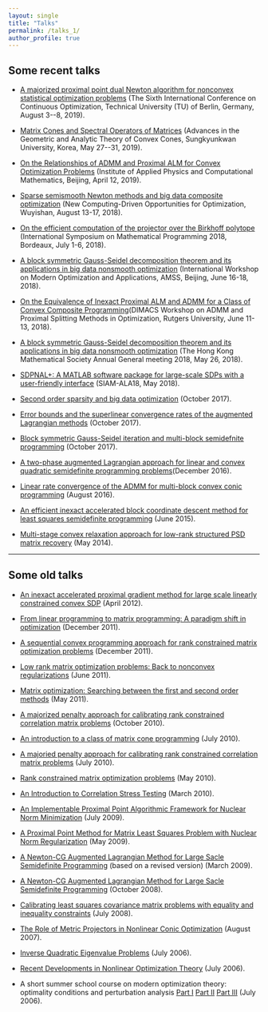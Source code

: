 ```yaml
---
layout: single
title: "Talks"
permalink: /talks_1/
author_profile: true
---
```


## Some recent talks

- [A majorized proximal point dual Newton algorithm for nonconvex statistical optimization problems](/files/mPPDNA_Aug5_2019.pdf) (The Sixth International Conference on Continuous Optimization, Technical University (TU) of Berlin, Germany, August 3--8, 2019).

- [Matrix Cones and Spectral Operators of Matrices](/files/MatrixConestalkSundf_May29_19.pdf) (Advances in the Geometric and Analytic Theory of Convex Cones, Sungkyunkwan University, Korea, May 27--31, 2019).

- [On the Relationships of ADMM and Proximal ALM for Convex Optimization Problems](/files/ADMM_ALM_relationships_April_12_Beijing.pdf) (Institute of Applied Physics and Computational Mathematics, Beijing, April 12, 2019).

- [Sparse semismooth Newton methods and big data composite optimization](/files/Wuyishan_talkSundf.pdf) (New Computing-Driven Opportunities for Optimization, Wuyishan, August 13-17, 2018).

- [On the efficient computation of the projector over the Birkhoff polytope](/files/Birkhoff_ISMP2018.pdf) (International Symposium on Mathematical Programming 2018, Bordeaux, July 1-6, 2018).

- [A block symmetric Gauss-Seidel decomposition theorem and its applications in big data nonsmooth optimization](/files/blocksGS_Beijing.pdf) (International Workshop on Modern Optimization and Applications, AMSS, Beijing, June 16-18, 2018).

- [On the Equivalence of Inexact Proximal ALM and ADMM for a Class of Convex Composite Programming](/files/ADMM_ALM_equiv.pdf)(DIMACS Workshop on ADMM and Proximal Splitting Methods in Optimization, Rutgers University, June 11-13, 2018).

- [A block symmetric Gauss-Seidel decomposition theorem and its applications in big data nonsmooth optimization](/files/blocksGS.pdf) (The Hong Kong Mathematical Society Annual General meeting 2018, May 26, 2018).

- [SDPNAL+: A MATLAB software package for large-scale SDPs with a user-friendly interface](/files/SDPNALplus-SIAM-ALA-18.pdf) (SIAM-ALA18, May 2018).

- [Second order sparsity and big data optimization](/files/ChengDu2ndSparsityBigDataOpt.pdf) (October 2017).

- [Error bounds and the superlinear convergence rates of the augmented Lagrangian methods](/files/talk_alm_Dec12.pdf) (October 2017).

- [Block symmetric Gauss-Seidel iteration and multi-block semidefnite programming](/files/imsPADMM-Talk2017.pdf) (October 2017).

- [A two-phase augmented Lagrangian approach for linear and convex quadratic semidefinite programming problems](/files/Vegas_Dec_SunDF.pdf)(December 2016).

- [Linear rate convergence of the ADMM for multi-block convex conic programming](/files/Sun_ICCOPT2016.pdf) (August 2016).

- [An efficient inexact accelerated block coordinate descent method for least squares semidefinite programming](/files/ABCD-talk-2.pdf) (June 2015).

- [Multi-stage convex relaxation approach for low-rank structured PSD matrix recovery](/files/Multi_stage_Talk_OP14SunDF.pdf) (May 2014).

---

## Some old talks

- [An inexact accelerated proximal gradient method for large scale linearly constrained convex SDP](/files/Talk_inexactAPG.pdf) (April 2012).

- [From linear programming to matrix programming: A paradigm shift in optimization](/files/Zheda_2011.pdf) (December 2011).

- [A sequential convex programming approach for rank constrained matrix optimization problems](/files/Zheda_SCP2011.pdf) (December 2011).

- [Low rank matrix optimization problems: Back to nonconvex regularizations](/files/ISFOR2011SunDF.pdf) (June 2011).

- [Matrix optimization: Searching between the first and second order methods](/files/SIAMOP11SundFTalk.pdf) (May 2011).

- [A majorized penalty approach for calibrating rank constrained correlation matrix problems](/files/IPAMSunDF.pdf) (October 2010).

- [An introduction to a class of matrix cone programming](/files/BJ_TJ_talk.pdf) (July 2010).

- [A majoried penalty approach for calibrating rank constrained correlation matrix problems](/files/IcoCoSunDF.pdf) (July 2010).

- [Rank constrained matrix optimization problems](/files/Pencorr_May20.pdf) (May 2010).

- [An Introduction to Correlation Stress Testing](/files/StressTest.pdf) (March 2010).

- [An Implementable Proximal Point Algorithmic Framework for Nuclear Norm Minimization](/files/BJTU_July_09_talk.pdf) (July 2009).

- [A Proximal Point Method for Matrix Least Squares Problem with Nuclear Norm Regularization](/files/WCOM_09_talk.pdf) (May 2009).

- [A Newton-CG Augmented Lagrangian Method for Large Sacle Semidefinite Programming](/files/SFU_Math_09_talk.pdf) (based on a revised version) (March 2009).

- [A Newton-CG Augmented Lagrangian Method for Large Sacle Semidefinite Programming](/files/UIUC_IESE_08_talk.pdf) (October 2008).

- [Calibrating least squares covariance matrix problems with equality and inequality constraints](/files/CaliMat_08_talk.pdf) (July 2008).

- [The Role of Metric Projectors in Nonlinear Conic Optimization](/files/Erice07_Sun_talk.pdf) (August 2007).

- [Inverse Quadratic Eigenvalue Problems](/files/Tianjin_06_Talk.pdf) (July 2006).

- [Recent Developments in Nonlinear Optimization Theory](/files/Tsinghua_06.pdf) (July 2006).

- A short summer school course on modern optimization theory: optimality conditions and perturbation analysis [Part I](/files/SummerSchCourse_Ch1_06.pdf) [Part II](/files/SummerSchCourse_Ch2_06.pdf) [Part III](/files/SummerSchCourse_Ch3_06.pdf) (July 2006).